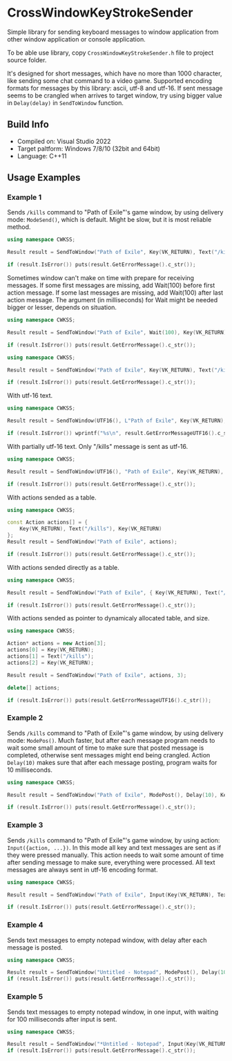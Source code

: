 # CrossWindowKeyStrokeSender
Simple library for sending keyboard messages to window application from other window application or console application.

To be able use library, copy `CrossWindowKeyStrokeSender.h` file to project source folder.

It's designed for short messages, which have no more than 1000 character, like sending some chat command to a video game.
Supported encoding formats for messages by this library: ascii, utf-8 and utf-16.
If sent message seems to be crangled when arrives to target window, try using bigger value in `Delay(delay)` in `SendToWindow` function.

## Build Info
- Compiled on: Visual Studio 2022
- Target paltform: Windows 7/8/10 (32bit and 64bit)
- Language: C++11

## Usage Examples

### Example 1
Sends `/kills` command to "Path of Exile"'s game window, by using delivery mode: `ModeSend()`, which is default. Might be slow, but it is most reliable method.
```c++
using namespace CWKSS;

Result result = SendToWindow("Path of Exile", Key(VK_RETURN), Text("/kills"), Key(VK_RETURN));

if (result.IsError()) puts(result.GetErrorMessage().c_str());
```

Sometimes window can't make on time with prepare for receiving messages. 
If some first messages are missing, add Wait(100) before first action message. 
If some last messages are missing, add Wait(100) after last action message.
The argument (in milliseconds) for Wait might be needed bigger or lesser, depends on situation. 
```c++
using namespace CWKSS;

Result result = SendToWindow("Path of Exile", Wait(100), Key(VK_RETURN), Text("/kills"), Key(VK_RETURN));

if (result.IsError()) puts(result.GetErrorMessage().c_str());
```
```c++
using namespace CWKSS;

Result result = SendToWindow("Path of Exile", Key(VK_RETURN), Text("/kills"), Key(VK_RETURN), Wait(100));

if (result.IsError()) puts(result.GetErrorMessage().c_str());
```

With utf-16 text.
```c++
using namespace CWKSS;

Result result = SendToWindow(UTF16(), L"Path of Exile", Key(VK_RETURN), Text(L"/kills"), Key(VK_RETURN));

if (result.IsError()) wprintf("%s\n", result.GetErrorMessageUTF16().c_str());
```

With partially utf-16 text. Only "/kills" message is sent as utf-16.
```c++
using namespace CWKSS;

Result result = SendToWindow(UTF16(), "Path of Exile", Key(VK_RETURN), Text(L"/kills"), Key(VK_RETURN), Key(VK_RETURN), Text("/atlaspassives"), Key(VK_RETURN));

if (result.IsError()) puts(result.GetErrorMessage().c_str());
```

With actions sended as a table.
```c++
using namespace CWKSS;

const Action actions[] = {
    Key(VK_RETURN), Text("/kills"), Key(VK_RETURN)
};
Result result = SendToWindow("Path of Exile", actions);

if (result.IsError()) puts(result.GetErrorMessage().c_str());
```

With actions sended directly as a table.
```c++
using namespace CWKSS;

Result result = SendToWindow("Path of Exile", { Key(VK_RETURN), Text("/kills"), Key(VK_RETURN) });

if (result.IsError()) puts(result.GetErrorMessage().c_str());
```

With actions sended as pointer to dynamicaly allocated table, and size.
```c++
using namespace CWKSS;

Action* actions = new Action[3];
actions[0] = Key(VK_RETURN);
actions[1] = Text("/kills");
actions[2] = Key(VK_RETURN);

Result result = SendToWindow("Path of Exile", actions, 3);

delete[] actions;

if (result.IsError()) puts(result.GetErrorMessageUTF16().c_str());
```

### Example 2
Sends `/kills` command to "Path of Exile"'s game window, by using delivery mode: `ModePos()`. 
Much faster, but after each message program needs to wait some small amount of time to make sure that posted message is completed, otherwise sent messages might end being crangled.
Action `Delay(10)` makes sure that after each message posting, program waits for 10 milliseconds.
```c++
using namespace CWKSS;

Result result = SendToWindow("Path of Exile", ModePost(), Delay(10), Key(VK_RETURN), Text("/kills"), Key(VK_RETURN));

if (result.IsError()) puts(result.GetErrorMessage().c_str());
```

### Example 3
Sends `/kills` command to "Path of Exile"'s game window, by using action: `Input({action, ...})`. In this mode all key and text messages are sent as if they were pressed manually.
This action needs to wait some amount of time after sending message to make sure, everything were processed. All text messages are always sent in utf-16 encoding format.
```c++
using namespace CWKSS;

Result result = SendToWindow("Path of Exile", Input(Key(VK_RETURN), Text("/kills"), Key(VK_RETURN)), Wait(100));

if (result.IsError()) puts(result.GetErrorMessage().c_str());
```


### Example 4
Sends text messages to empty notepad window, with delay after each message is posted.
```c++
using namespace CWKSS;

Result result = SendToWindow("Untitled - Notepad", ModePost(), Delay(10), Text("Some text."), Key(VK_RETURN), Text("Some other text."), Key(VK_RETURN));
if (result.IsError()) puts(result.GetErrorMessage().c_str());
```


### Example 5
Sends text messages to empty notepad window, in one input, with waiting for 100 milliseconds after input is sent.
```c++
using namespace CWKSS;

Result result = SendToWindow("*Untitled - Notepad", Input(Key(VK_RETURN), Text("Some text."), Key(VK_RETURN), Text("Some other text."), Key(VK_RETURN)), Wait(100));
if (result.IsError()) puts(result.GetErrorMessage().c_str());
```

